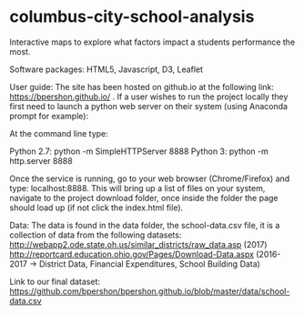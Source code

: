 # columbus-city-school-analysis
Interactive maps to explore what factors impact a students performance the most.

Software packages: HTML5, Javascript, D3, Leaflet 

User guide: The site has been hosted on github.io at the following link: https://bpershon.github.io/ . If a user wishes to run the project locally they first need to launch a python web server on their system (using Anaconda prompt for example):

At the command line type: 

Python 2.7: python -m SimpleHTTPServer 8888 
Python 3: python -m http.server 8888

Once the service is running, go to your web browser (Chrome/Firefox) and type: localhost:8888.
This will bring up a list of files on your system, navigate to the project download folder, once inside the folder the page should load up (if not click the index.html file). 

Data: The data is found in the data folder, the school-data.csv file, it is a collection of data from the following datasets:
http://webapp2.ode.state.oh.us/similar_districts/raw_data.asp (2017)
http://reportcard.education.ohio.gov/Pages/Download-Data.aspx (2016-2017 -> District Data, Financial Expenditures, School Building Data)

Link to our final dataset: https://github.com/bpershon/bpershon.github.io/blob/master/data/school-data.csv